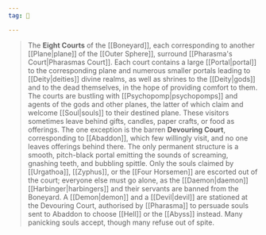 ```yaml
---
tag: 🌌

---
```

> The **Eight Courts** of the [[Boneyard]], each corresponding to another [[Plane|plane]] of the [[Outer Sphere]], surround [[Pharasma's Court|Pharasmas Court]]. Each court contains a large [[Portal|portal]] to the corresponding plane and numerous smaller portals leading to [[Deity|deities]] divine realms, as well as shrines to the [[Deity|gods]] and to the dead themselves, in the hope of providing comfort to them. The courts are bustling with [[Psychopomp|psychopomps]] and agents of the gods and other planes, the latter of which claim and welcome [[Soul|souls]] to their destined plane. These visitors sometimes leave behind gifts, candles, paper crafts, or food as offerings.
> The one exception is the barren **Devouring Court**, corresponding to [[Abaddon]], which few willingly visit, and no one leaves offerings behind there. The only permanent structure is a smooth, pitch-black portal emitting the sounds of screaming, gnashing teeth, and bubbling spittle. Only the souls claimed by [[Urgathoa]], [[Zyphus]], or the [[Four Horsemen]] are escorted out of the court; everyone else must go alone, as the [[Daemon|daemon]] [[Harbinger|harbingers]] and their servants are banned from the Boneyard. A [[Demon|demon]] and a [[Devil|devil]] are stationed at the Devouring Court, authorised by [[Pharasma]] to persuade souls sent to Abaddon to choose [[Hell]] or the [[Abyss]] instead. Many panicking souls accept, though many refuse out of spite.







